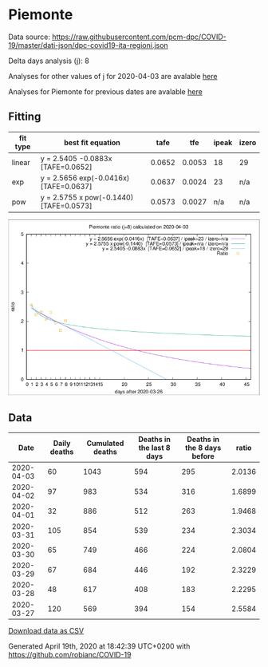 # Piemonte

Data source: https://raw.githubusercontent.com/pcm-dpc/COVID-19/master/dati-json/dpc-covid19-ita-regioni.json

Delta days analysis (j): 8

Analyses for other values of j for 2020-04-03 are avalable [here](../2020-04-03/README.md)

Analyses for Piemonte for previous dates are avalable [here](../README.md)

## Fitting 
|fit type|best fit equation|tafe|tfe|ipeak|izero|
|-------|-----|--------|------|---|---|
|linear|y = 2.5405 -0.0883x  [TAFE=0.0652]|0.0652|0.0053|18|29|
|exp|y = 2.5656 exp(-0.0416x)  [TAFE=0.0637]|0.0637|0.0024|23|n/a|
|pow|y = 2.5755 x pow(-0.1440)  [TAFE=0.0573]|0.0573|0.0027|n/a|n/a|

![Plot](COVID-19_piemonte_j8_2020-04-03.png)

## Data
|Date|Daily deaths|Cumulated deaths|Deaths in the last 8 days|Deaths in the 8 days before|ratio|
|----|----------|-----------|-------|--------------------|-----|
|2020-04-03|60|1043|594|295|2.0136|
|2020-04-02|97|983|534|316|1.6899|
|2020-04-01|32|886|512|263|1.9468|
|2020-03-31|105|854|539|234|2.3034|
|2020-03-30|65|749|466|224|2.0804|
|2020-03-29|67|684|446|192|2.3229|
|2020-03-28|48|617|408|183|2.2295|
|2020-03-27|120|569|394|154|2.5584|

[Download data as CSV](COVID-19_piemonte_j8_2020-04-03.csv)

Generated April 19th, 2020 at 18:42:39 UTC+0200 with https://github.com/robianc/COVID-19
